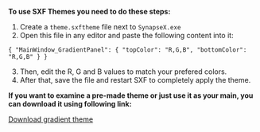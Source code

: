**To use SXF Themes you need to do these steps:**

1) Create a `theme.sxftheme` file next to `SynapseX.exe`
2) Open this file in any editor and paste the following content into it:

`{
  "MainWindow_GradientPanel": {
    "topColor": "R,G,B",
    "bottomColor": "R,G,B"
  }
}`

3) Then, edit the R, G and B values to match your prefered colors.
4) After that, save the file and restart SXF to completely apply the theme.

**If you want to examine a pre-made theme or just use it as your main, you can download it using following link:**

[Download gradient theme](https://github.com/Dazsfr-Softworks/example_theme/raw/main/theme.sxftheme)
